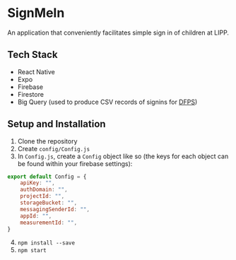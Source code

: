 # SignMeIn

An application that conveniently facilitates simple sign in of children at LIPP.

## Tech Stack

- React Native
- Expo
- Firebase
- Firestore
- Big Query (used to produce CSV records of signins for [DFPS](http://www.dfps.state.tx.us/))

## Setup and Installation

1. Clone the repository
2. Create `config/Config.js`
3. In `Config.js`, create a `Config` object like so (the keys for each object can be found within your firebase settings): 
```js
export default Config = {
    apiKey: "",
    authDomain: "",
    projectId: "",
    storageBucket: "",
    messagingSenderId: "",
    appId: "",
    measurementId: "",
}
```
4. `npm install --save`
5. `npm start`
